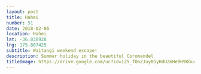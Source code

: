 ```yaml
---
layout: post
title: Hahei
number: 51
date: 2018-02-06
location: Hahei
lat: -36.838928
lng: 175.807425
subtitle: Waitangi weekend escape!
description: Summer holiday in the beautiful Coromandel
titleImage: https://drive.google.com/uc?id=1ZY_fOoZJuy8GyHdUZmHe9H9KGuwhX99i
---
```

